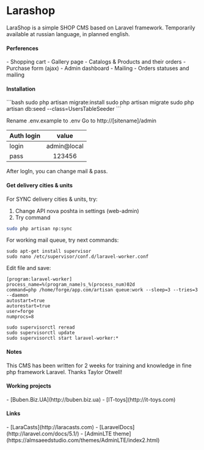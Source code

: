 # Larashop
LaraShop is a simple SHOP CMS based on Laravel framework.
Temporarily available at russian language, in planned english.

<h4>Perferences</h4>
- Shopping cart
- Gallery page
- Catalogs & Products and their orders
- Purchase form (ajax)
- Admin dashboard
- Mailing
- Orders statuses and mailing


<h4>Installation</h4>
```bash
sudo php artisan migrate:install
sudo php artisan migrate
sudo php artisan db:seed --class=UsersTableSeeder
```

Rename .env.example to .env
Go to http://[sitename]/admin

|  Auth login   |     value     |
| ------------- |:-------------:|
| login         | admin@local   |
| pass          | 123456        |

After logIn, you can change mail & pass.

<h4>Get delivery cities & units</h4>
For SYNC delivery cities & units, try:

1. Change API nova poshta in settings (web-admin)
2. Try command
```bash
sudo php artisan np:sync
```

For working mail queue, try next commands:

```
sudo apt-get install supervisor
sudo nano /etc/supervisor/conf.d/laravel-worker.conf
```

Edit file and save:
```
[program:laravel-worker]
process_name=%(program_name)s_%(process_num)02d
command=php /home/forge/app.com/artisan queue:work --sleep=3 --tries=3 --daemon
autostart=true
autorestart=true
user=forge
numprocs=8
```

```
sudo supervisorctl reread
sudo supervisorctl update
sudo supervisorctl start laravel-worker:*
```

<h4>Notes</h4>
This CMS has been written for 2 weeks for training and knowledge in fine php framework Laravel.
Thanks Taylor Otwell!

<h4>Working projects</h4>
- [Buben.Biz.UA](http://buben.biz.ua)
- [IT-toys](http://it-toys.com)

<h4>Links</h4>
- [LaraCasts](http://laracasts.com)
- [LaravelDocs](http://laravel.com/docs/5.1/)
- [AdminLTE theme](https://almsaeedstudio.com/themes/AdminLTE/index2.html)
